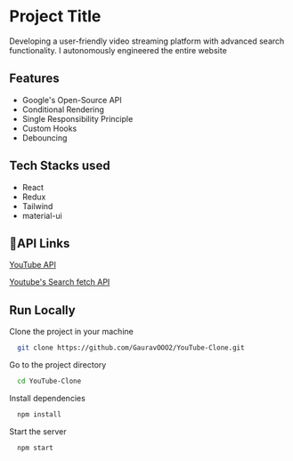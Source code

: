 
# Project Title

Developing a user-friendly video streaming platform with advanced search functionality. I autonomously engineered the entire website




## Features

- Google's Open-Source API
- Conditional Rendering
- Single Responsibility Principle
- Custom Hooks
- Debouncing

## Tech Stacks used 

- React
- Redux
- Tailwind
- material-ui





## 🔗API Links
[YouTube API](https://developers.google.com/youtube/v3/getting-started)

[Youtube's Search fetch API](https://developers.google.com/youtube/v3/docs/search/list)




## Run Locally

Clone the project in your machine

```bash
  git clone https://github.com/GauravOOO2/YouTube-Clone.git
```

Go to the project directory

```bash
  cd YouTube-Clone
```

Install dependencies

```bash
  npm install
```

Start the server

```bash
  npm start
```

